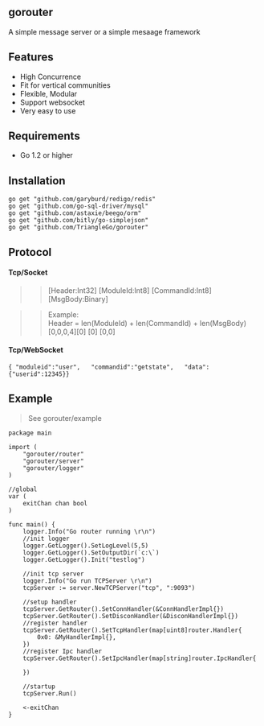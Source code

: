 
## gorouter ##

A simple message server or a simple mesaage framework


## Features ##
* High Concurrence 
* Fit for vertical communities
* Flexible, Modular
* Support websocket
* Very easy to use

## Requirements

* Go 1.2 or higher
## Installation ##
```
go get "github.com/garyburd/redigo/redis"
go get "github.com/go-sql-driver/mysql"
go get "github.com/astaxie/beego/orm"
go get "github.com/bitly/go-simplejson"
go get "github.com/TriangleGo/gorouter"
```

## Protocol ##

#### Tcp/Socket  
>>   [Header:Int32] [ModuleId:Int8] [CommandId:Int8] [MsgBody:Binary]


>>
>> Example:     
>>  Header = len(ModuleId) + len(CommandId) + len(MsgBody)   
>>  [0,0,0,4][0]   [0]    [0,0]   


#### Tcp/WebSocket    
```
{ "moduleid":"user",   "commandid":"getstate",   "data":{"userid":12345}}
```


## Example 
> See gorouter/example     


	package main
	
	import (
		"gorouter/router"
		"gorouter/server"
		"gorouter/logger"
	)
	
	//global
	var (
		exitChan chan bool
	)
	
	func main() {
		logger.Info("Go router running \r\n")
		//init logger
		logger.GetLogger().SetLogLevel(5,5)
		logger.GetLogger().SetOutputDir(`c:\`)
		logger.GetLogger().Init("testlog")
		
		//init tcp server
		logger.Info("Go run TCPServer \r\n")
		tcpServer := server.NewTCPServer("tcp", ":9093")
	
		//setup handler
		tcpServer.GetRouter().SetConnHandler(&ConnHandlerImpl{})
		tcpServer.GetRouter().SetDisconHandler(&DisconHandlerImpl{})
		//register handler
		tcpServer.GetRouter().SetTcpHandler(map[uint8]router.Handler{
			0x0: &MyHandlerImpl{},
		})
		//register Ipc handler
		tcpServer.GetRouter().SetIpcHandler(map[string]router.IpcHandler{
			
		})
		
		//startup
		tcpServer.Run()
		
		<-exitChan
	}
